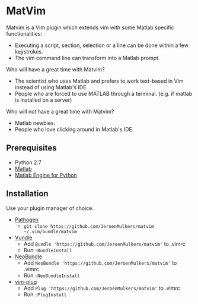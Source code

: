 # MatVim

Matvim is a Vim plugin which extends vim with some Matlab specific functionalities:

- Executing a script, section, selection or a line can be done within a few keystrokes.
- The vim command line can transform into a Matlab prompt.

Who will have a great time with Matvim?

 - The scientist who uses Matlab and prefers to work text-based in Vim instead of using Matlab's IDE.
- People who are forced to use MATLAB through a terminal. (e.g. if matlab is installed on a server)

Who will not have a great time with Matvim?

- Matlab newbies.
- People who love clicking around in Matlab's IDE.

## Prerequisites

- Python 2.7
- [Matlab](http://www.mathworks.com/products/matlab/)
- [Matlab Engine for Python](http://www.mathworks.com/help/matlab/matlab-engine-for-python.html)

## Installation

Use your plugin manager of choice.

- [Pathogen](https://github.com/tpope/vim-pathogen)
  - `git clone https://github.com/JeroenMulkers/matvim ~/.vim/bundle/matvim`
- [Vundle](https://github.com/gmarik/vundle)
  - Add `Bundle 'https://github.com/JeroenMulkers/matvim'` to .vimrc
  - Run `:BundleInstall`
- [NeoBundle](https://github.com/Shougo/neobundle.vim)
  - Add `NeoBundle 'https://github.com/JeroenMulkers/matvim'` to .vimrc
  - Run `:NeoBundleInstall`
- [vim-plug](https://github.com/junegunn/vim-plug)
  - Add `Plug 'https://github.com/JeroenMulkers/matvim'` to .vimrc
  - Run `:PlugInstall`
